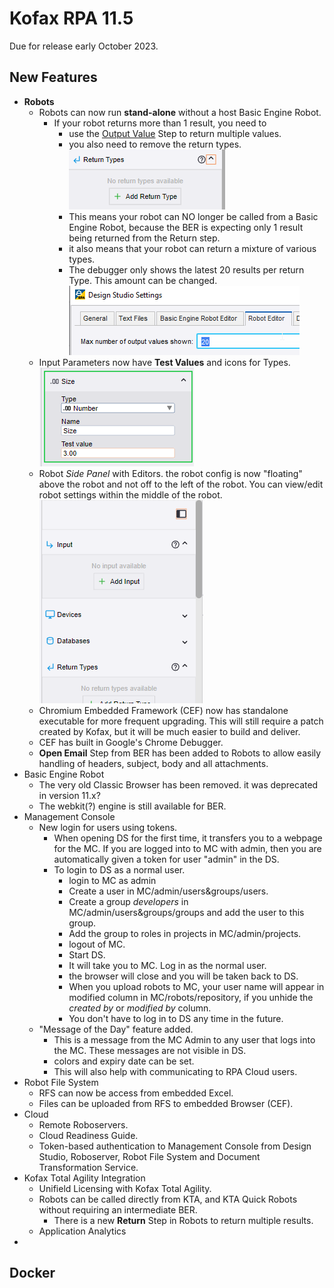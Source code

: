 # Kofax RPA 11.5
Due for release early October 2023.
## New Features
* **Robots**
  * Robots can now run **stand-alone** without a host Basic Engine Robot.
    * If your robot returns more than 1 result, you need to 
      * use the [Output Value](https://docshield.kofax.com/RPA/en_US/11.5.0-nlfihq5gwr/help/rpa_help/help_main/designstudio/c_dasoutputvaluestep.html) Step to return multiple values.
      * you also need to remove the return types.  
      ![return types](images/ReturnTypes.png)
      * This means your robot can NO longer be called from a Basic Engine Robot, because the BER is expecting only 1 result being returned from the Return step.
      * it also means that your robot can return a mixture of various types.
      * The debugger only shows the latest 20 results per return Type. This amount can be changed.
      ![Max OutPut Values=20](images/MaxOutputValues.png)
  * Input Parameters now have **Test Values** and icons for Types.   
  ![Alt text](images/TestValues.png)
  * Robot *Side Panel* with Editors. the robot config is now "floating" above the robot and not off to the left of the robot. You can view/edit robot settings within the middle of the robot.  
  ![Side Panel](images/SidePanel.png)
  * Chromium Embedded Framework (CEF) now has standalone executable for more frequent upgrading. This will still require a patch created by Kofax, but it will be much easier to build and deliver.
  * CEF has built in Google's Chrome Debugger.
  * **Open Email** Step from BER has been added to Robots to allow easily handling of headers, subject, body and all attachments.
* Basic Engine Robot
  * The very old Classic Browser has been removed. it was deprecated in version 11.x?
  * The webkit(?) engine is still available for BER.
* Management Console
  * New login for users using tokens.
    * When opening DS for the first time, it transfers you to a webpage for the MC. If you are logged into to MC with admin, then you are automatically given a token for user "admin" in the DS.
    * To login to DS as a normal user.
      * login to MC as admin
      * Create a user in MC/admin/users&groups/users.
      * Create a group *developers* in MC/admin/users&groups/groups and add the user to this group.
      * Add the group to roles in projects in MC/admin/projects.
      * logout of MC.
      * Start DS.
      * It will take you to MC. Log in as the normal user.
      * the browser will close and you will be taken back to DS.
      * When you upload robots to MC, your user name will appear in modified column in MC/robots/repository, if you unhide the *created by* or *modified by* column.
      * You don't have to log in to DS any time in the future.
  * "Message of the Day" feature added. 
    * This is a message from the MC Admin to any user that logs into the MC. These messages are not visible in DS.
    * colors and expiry date can be set.
    * This will also help with communicating to RPA Cloud users.
* Robot File System
  * RFS can now be access from embedded Excel.
  * Files can be uploaded from RFS to embedded Browser (CEF).
* Cloud
  * Remote Roboservers.
  * Cloud Readiness Guide.
  * Token-based authentication to Management Console from Design Studio, Roboserver, Robot File System and Document Transformation Service.
* Kofax Total Agility Integration
  * Unifield Licensing with Kofax Total Agility.
  * Robots can be called directly from KTA, and KTA Quick Robots without requiring an intermediate BER.
    * There is a new **Return** Step in Robots to return multiple results.
  * Application Analytics
* 
## Docker
